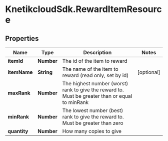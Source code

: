 # KnetikcloudSdk.RewardItemResource

## Properties
Name | Type | Description | Notes
------------ | ------------- | ------------- | -------------
**itemId** | **Number** | The id of the item to reward | 
**itemName** | **String** | The name of the item to reward (read only, set by id) | [optional] 
**maxRank** | **Number** | The highest number (worst) rank to give the reward to. Must be greater than or equal to minRank | 
**minRank** | **Number** | The lowest number (best) rank to give the reward to. Must be greater than zero | 
**quantity** | **Number** | How many copies to give | 


